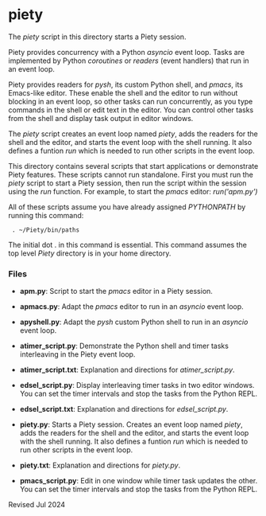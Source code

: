 
piety
=====

The *piety* script in this directory  starts a Piety session.

Piety provides concurrency with a Python *asyncio* event loop.  Tasks 
are implemented by Python *coroutines* or *readers* (event handlers) that
run in an event loop.

Piety provides readers for *pysh*, its custom Python shell, and *pmacs*, its
Emacs-like editor.  These enable the shell and the editor to run without 
blocking in an event loop, so other tasks can run concurrently, as you 
type commands in the shell or edit text in the editor.  You can control
other tasks from the shell and display task output in editor windows.

The *piety* script creates
an event loop named *piety*, adds the readers for the shell and the
editor, and starts the event loop with the shell running.  It also defines
a funtion *run* which is needed to run other scripts in the event loop.

This directory contains several scripts that start applications or
demonstrate Piety features. These scripts cannot run standalone.  First 
you must run the *piety* script to start a Piety session, then run the 
script within the session using the *run* function.  For example, to
start the *pmacs* editor: *run('apm.py')*
  
All of these scripts assume you have already assigned *PYTHONPATH* by
running this command:

     . ~/Piety/bin/paths

The initial dot . in this command is essential.  This command assumes 
the top level *Piety* directory is in your home directory.

### Files ###

- **apm.py**: Script to start the *pmacs* editor in a Piety session.

- **apmacs.py**: Adapt the *pmacs* editor to run in an *asyncio* event loop.  

- **apyshell.py**: Adapt the *pysh* custom Python shell to run in an *asyncio*
  event loop.
 
- **atimer_script.py**: Demonstrate the Python shell and timer tasks interleaving
  in the Piety event loop.

- **atimer_script.txt**: Explanation and directions for *atimer_script.py*.
 
- **edsel_script.py**: Display interleaving timer tasks in two editor windows.
  You can set the timer intervals and stop the tasks from the Python REPL.

- **edsel_script.txt**: Explanation and directions for *edsel_script.py*.

- **piety.py**: Starts a Piety session.  Creates   an event loop named
  *piety*, adds the readers for the shell and the editor, and starts the
  event loop with the shell running.     It also defines a funtion *run*
  which is needed   to run other scripts in the event loop.
  
- **piety.txt**: Explanation and directions for *piety.py*.

- **pmacs_script.py**: Edit in one window while timer task updates the other.
  You can set the timer intervals and stop the tasks from the Python REPL.

Revised Jul 2024
 
